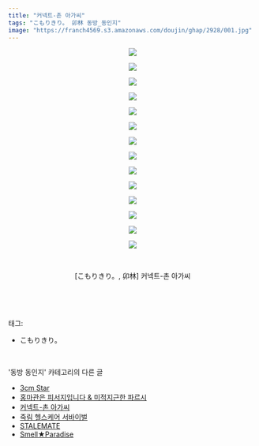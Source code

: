 ```yaml
---
title: "커넥트-촌 아가씨"
tags: "こもりきり。 卯林 동방_동인지"
image: "https://franch4569.s3.amazonaws.com/doujin/ghap/2928/001.jpg"
---
```

<div class="article">
<p style="text-align: center; clear: none; float: none;"><img src="{{ site.imgserver2 }}/ghap/2928/001.jpg"/></p>
<p style="text-align: center; clear: none; float: none;"><img src="{{ site.imgserver2 }}/ghap/2928/002.jpg"/></p>
<p style="text-align: center; clear: none; float: none;"><img src="{{ site.imgserver2 }}/ghap/2928/003.jpg"/></p>
<p style="text-align: center; clear: none; float: none;"><img src="{{ site.imgserver2 }}/ghap/2928/004.jpg"/></p>
<p style="text-align: center; clear: none; float: none;"><img src="{{ site.imgserver2 }}/ghap/2928/005.jpg"/></p>
<p style="text-align: center; clear: none; float: none;"><img src="{{ site.imgserver2 }}/ghap/2928/006.jpg"/></p>
<p style="text-align: center; clear: none; float: none;"><img src="{{ site.imgserver2 }}/ghap/2928/007.jpg"/></p>
<p style="text-align: center; clear: none; float: none;"><img src="{{ site.imgserver2 }}/ghap/2928/008.jpg"/></p>
<p style="text-align: center; clear: none; float: none;"><img src="{{ site.imgserver2 }}/ghap/2928/009.jpg"/></p>
<p style="text-align: center; clear: none; float: none;"><img src="{{ site.imgserver2 }}/ghap/2928/010.jpg"/></p>
<p style="text-align: center; clear: none; float: none;"><img src="{{ site.imgserver2 }}/ghap/2928/011.jpg"/></p>
<p style="text-align: center; clear: none; float: none;"><img src="{{ site.imgserver2 }}/ghap/2928/012.jpg"/></p>
<p style="text-align: center; clear: none; float: none;"><img src="{{ site.imgserver2 }}/ghap/2928/013.jpg"/></p>
<p style="text-align: center; clear: none; float: none;"><img src="{{ site.imgserver2 }}/ghap/2928/014.jpg"/></p>
<p style="text-align: center; clear: none; float: none;"><br/></p>
<p style="text-align: center; clear: none; float: none;">[こもりきり。, 卯林] 커넥트-촌 아가씨</p>
<p><br/></p>
</div><br/>
<div class="tagTrail">
<p>태그: </p>
<ul>
<li>こもりきり。</li>
</ul>
</div><br/>
<div class="another">
<p>'동방 동인지' 카테고리의 다른 글</p>
<ul>
<li><a href="/ghap_2934">3cm Star</a></li>
<li><a href="/ghap_2930">홍마관은 피서지입니다 &amp; 미적지근한 파르시</a></li>
<li><a href="/ghap_2928">커넥트-촌 아가씨</a></li>
<li><a href="/ghap_2927">죽림 헬스케어 서바이벌</a></li>
<li><a href="/ghap_2924">STALEMATE</a></li>
<li><a href="/ghap_2923">Smell★Paradise</a></li>
</ul>
</div><br/>
<div class="cb_module cb_fluid">
<div class="cb_wrt cb_profile">
</div><!-- commentList close -->
</div><br/>
